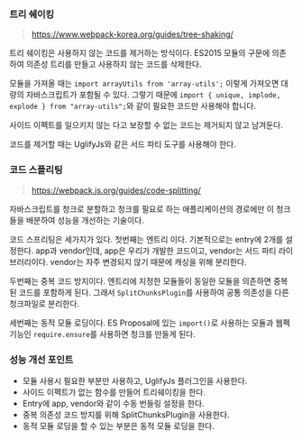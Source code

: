 ### 트리 쉐이킹
> https://www.webpack-korea.org/guides/tree-shaking/

트리 쉐이킹은 사용하지 않는 코드를 제거하는 방식이다.
ES2015 모듈의 구문에 의존하여 의존성 트리를 만들고 사용하지 않는 코드를 삭제한다.

모듈을 가져올 때는 `import arrayUtils from 'array-utils';` 이렇게 가져오면 대량의 자바스크립트가
포함될 수 있다. 그렇기 때문에 `import { unique, implode, explode } from "array-utils";`와 같이
필요한 코드만 사용해야 합니다.

사이드 이펙트를 일으키지 않는 다고 보장할 수 없는 코드는 제거되지 않고 남겨둔다.

코드를 제거할 때는 UglifyJs와 같은 서드 파티 도구를 사용해야 한다.

### 코드 스플리팅
> https://webpack.js.org/guides/code-splitting/

자바스크립트를 청크로 분할하고 청크를 필요로 하는
애플리케이션의 경로에만 이 청크들을 배분하여 성능을 개선하는 기술이다.

코드 스프리팅은 세가지가 있다.
첫번째는 엔트리 이다. 기본적으로는 entry에 2개를 설정한다. app과 vendor인데, app은 우리가 개발한 코드이고, vendor는 서드 파티 라이브러리이다. vendor는 자주 변경되지 않기 때문에 캐싱을 위해 분리한다.

두번째는 중복 코드 방지이다. 엔트리에 지정한 모듈들이 동일한 모듈을 의존하면 중복된 코드를 포함하게 된다.
그래서 `SplitChunksPlugin`를 사용하여 공통 의존성을 다른 청크파일로 분리한다.


세번째는 동적 모듈 로딩이다. ES Proposal에 있는 `import()`로 사용하는 모듈과 웹펙 기능인 `require.ensure`를 사용하면 청크를 만들게 된다.


### 성능 개선 포인트
- 모듈 사용시 필요한 부분만 사용하고, UglifyJs 플러그인을 사용한다.
- 사이드 이펙트가 없는 함수를 만들어 트리쉐이킹을 한다.
- Entry에 app, vendor와 같이 수동 번들링 설정을 한다.
- 중복 의존성 코드 방지를 위해 SplitChunksPlugin을 사용한다.
- 동적 모듈 로딩을 할 수 있는 부분은 동적 모듈 로딩을 한다.
